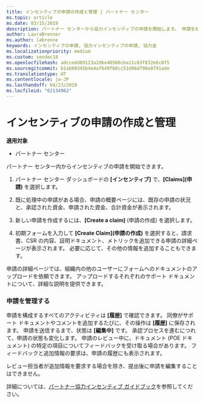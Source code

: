 ```yaml
---
title: インセンティブの申請の作成と管理 | パートナー センター
ms.topic: article
ms.date: 03/15/2019
description: パートナー センターから協力インセンティブの申請を開始します。 申請を構成するすべてのアクティビティは履歴で確認できます。
author: LauraBrenner
ms.author: labrenne
keywords: インセンティブの申請, 協力インセンティブの申請, 協力金
ms.localizationpriority: medium
ms.custom: seodec18
ms.openlocfilehash: adccedd89123a2dbe40500cba11c63f832e6c8f5
ms.sourcegitcommit: b1ab80345b4e4af649fb8cc51d96d798e0791ade
ms.translationtype: HT
ms.contentlocale: ja-JP
ms.lasthandoff: 04/23/2019
ms.locfileid: "62134962"
---
```

# <a name="create-and-manage-an-incentives-claim"></a>インセンティブの申請の作成と管理

**適用対象**
- パートナー センター

パートナー センター内からインセンティブの申請を開始できます。 

1. パートナー センター ダッシュボードの **[インセンティブ]** で、**[Claims]\(申請\)** を選択します。

2.  既に処理中の申請がある場合、申請の概要ページには、既存の申請の状況と、承認された資金、申請された資金、合計資金が表示されます。

3.  新しい申請を作成するには、**[Create a claim]** (申請の作成) を選択します。

4.  初期フォームを入力して **[Create Claim]\(申請の作成)** を選択すると、請求書、CSR の内容、証明ドキュメント、メトリックを追加できる申請の詳細ページが表示されます。 必要に応じて、その他の情報を追加することもできます。

申請の詳細ページでは、組織内の他のユーザーにフォームへのドキュメントのアップロードを依頼できます。 アップロードするそれぞれのサポート ドキュメントについて、詳細な説明を提供できます。 

### <a name="manage-your-claims"></a>申請を管理する

申請を構成するすべてのアクティビティは **[履歴]** で確認できます。 同僚がサポート ドキュメントやコメントを追加するたびに、その操作は **[履歴]** に保存されます。 申請を送信するまで、状態は **[編集中]** です。 承認プロセスを進むにつれて、申請の状態も変化します。 申請のレビュー中に、ドキュメント (POE ドキュメント) の特定の項目についてフィードバックを受け取る場合があります。 フィードバックと追加情報の要求は、申請の履歴にも表示されます。 

レビュー担当者が追加情報を要求する場合を除き、提出後に申請を編集することはできません。

詳細については、[パートナー協力インセンティブ ガイドブック](https://assets.microsoft.com/coop-guidebook.pdf)を参照してください。
